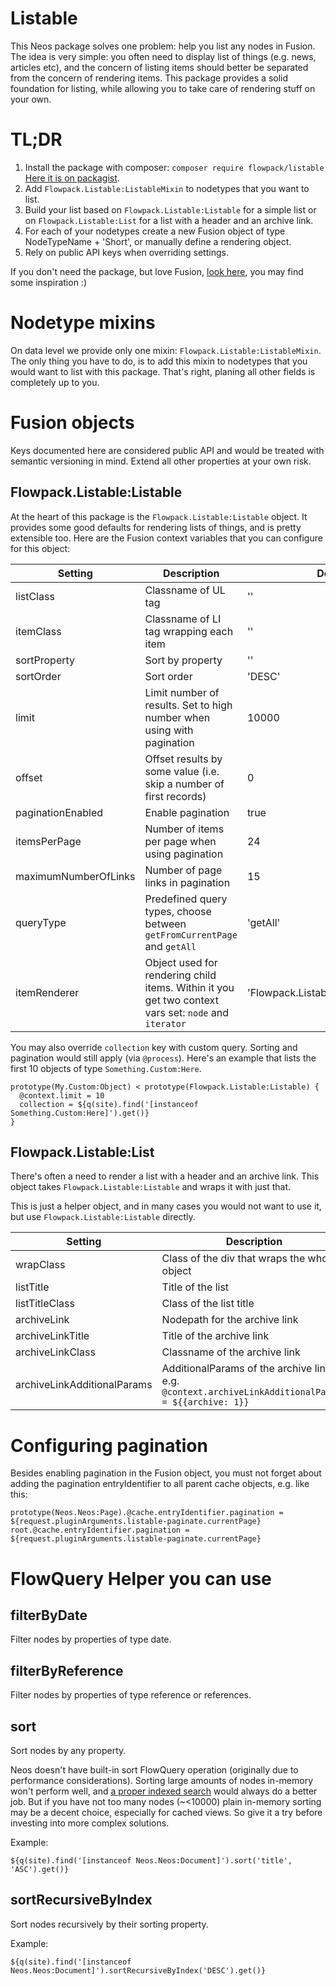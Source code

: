# Listable

This Neos package solves one problem: help you list any nodes in Fusion.
The idea is very simple: you often need to display list of things (e.g. news, articles etc), and the concern of listing items should better be separated from the concern of rendering items. This package provides a solid foundation for listing, while allowing you to take care of rendering stuff on your own.

# TL;DR

1. Install the package with composer: `composer require flowpack/listable` [Here it is on packagist](https://packagist.org/packages/flowpack/listable).
2. Add `Flowpack.Listable:ListableMixin` to nodetypes that you want to list.
2. Build your list based on `Flowpack.Listable:Listable` for a simple list or on `Flowpack.Listable:List` for a list with a header and an archive link.
3. For each of your nodetypes create a new Fusion object of type NodeTypeName + 'Short', or manually define a rendering object.
4. Rely on public API keys when overriding settings.

If you don't need the package, but love Fusion, [look here](Resources/Private/Fusion/Api.fusion), you may find some inspiration :)

# Nodetype mixins

On data level we provide only one mixin: `Flowpack.Listable:ListableMixin`. The only thing you have to do, is to add this mixin to nodetypes that you would want to list with this package. That's right, planing all other fields is completely up to you.

# Fusion objects

Keys documented here are considered public API and would be treated with semantic versioning in mind. Extend all other properties at your own risk.

## Flowpack.Listable:Listable

At the heart of this package is the `Flowpack.Listable:Listable` object. It provides some good defaults for rendering lists of things, and is pretty extensible too. Here are the Fusion context variables that you can configure for this object:

| Setting | Description | Defaults |
|---------|-------------|----------|
| listClass | Classname of UL tag | '' |
| itemClass | Classname of LI tag wrapping each item | '' |
| sortProperty | Sort by property | '' |
| sortOrder | Sort order | 'DESC' |
| limit | Limit number of results. Set to high number when using with pagination | 10000 |
| offset | Offset results by some value (i.e. skip a number of first records) | 0 |
| paginationEnabled | Enable pagination | true |
| itemsPerPage | Number of items per page when using pagination | 24 |
| maximumNumberOfLinks | Number of page links in pagination | 15 |
| queryType | Predefined query types, choose between `getFromCurrentPage` and `getAll` | 'getAll' |
| itemRenderer | Object used for rendering child items. Within it you get two context vars set: `node` and `iterator` | 'Flowpack.Listable:ContentCaseShort' |

You may also override `collection` key with custom query. Sorting and pagination would still apply (via `@process`). Here's an example that lists the first 10 objects of type `Something.Custom:Here`.

```
prototype(My.Custom:Object) < prototype(Flowpack.Listable:Listable) {
  @context.limit = 10
  collection = ${q(site).find('[instanceof Something.Custom:Here]').get()}
}
```

## Flowpack.Listable:List

There's often a need to render a list with a header and an archive link.
This object takes `Flowpack.Listable:Listable` and wraps it with just that.

This is just a helper object, and in many cases you would not want to use it,
but use `Flowpack.Listable:Listable` directly.

| Setting | Description | Defaults |
|---------|-------------|----------|
| wrapClass | Class of the div that wraps the whole object | '' |
| listTitle | Title of the list | '' |
| listTitleClass | Class of the list title | '' |
| archiveLink | Nodepath for the archive link | '' |
| archiveLinkTitle | Title of the archive link | '' |
| archiveLinkClass | Classname of the archive link | '' |
| archiveLinkAdditionalParams | AdditionalParams of the archive link, e.g. `@context.archiveLinkAdditionalParams = ${{archive: 1}}` | {} |

# Configuring pagination

Besides enabling pagination in the Fusion object, you must not forget about adding the pagination entryIdentifier to all parent cache objects, e.g. like this:

```
prototype(Neos.Neos:Page).@cache.entryIdentifier.pagination = ${request.pluginArguments.listable-paginate.currentPage}
root.@cache.entryIdentifier.pagination = ${request.pluginArguments.listable-paginate.currentPage}
```

# FlowQuery Helper you can use

## filterByDate

Filter nodes by properties of type date.

## filterByReference

Filter nodes by properties of type reference or references.

## sort

Sort nodes by any property.

Neos doesn't have built-in sort FlowQuery operation (originally due to performance considerations). Sorting large amounts of nodes in-memory won't perform well, and [a proper indexed search](https://github.com/Flowpack/Flowpack.ElasticSearch) would always do a better job. But if you have not too many nodes (~<10000) plain in-memory sorting may be a decent choice, especially for cached views. So give it a try before investing into more complex solutions.

Example:

    ${q(site).find('[instanceof Neos.Neos:Document]').sort('title', 'ASC').get()}

## sortRecursiveByIndex

Sort nodes recursively by their sorting property.

Example:

    ${q(site).find('[instanceof Neos.Neos:Document]').sortRecursiveByIndex('DESC').get()}
